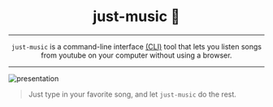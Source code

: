 <div align="center">

# just-music 🎵

<hr>

```just-music``` is a command-line interface [(CLI)](https://en.wikipedia.org/wiki/Command-line_interface) tool that lets you listen songs from youtube on your computer without using a browser.

</div>

----

![presentation](https://raw.githubusercontent.com/VictorRodas99/just-music/main/docs/imgs/just-music-screen-2.png)

> Just type in your favorite song, and let ```just-music``` do the rest.